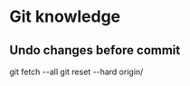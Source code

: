 # Git knowledge

## Undo changes before commit
git fetch --all
git reset --hard origin/<branch-name>